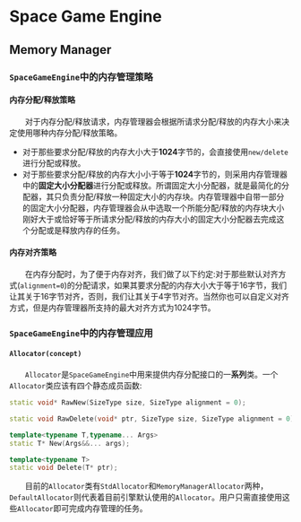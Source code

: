 ﻿# Space Game Engine
## Memory Manager
### `SpaceGameEngine`中的内存管理策略
#### 内存分配/释放策略
&emsp;&emsp;对于内存分配/释放请求，内存管理器会根据所请求分配/释放的内存大小来决定使用哪种内存分配/释放策略。
* 对于那些要求分配/释放的内存大小大于**1024**字节的，会直接使用`new/delete`进行分配或释放。
* 对于那些要求分配/释放的内存大小小于等于**1024**字节的，则采用内存管理器中的**固定大小分配器**进行分配或释放。所谓固定大小分配器，就是最简化的分配器，其只负责分配/释放一种固定大小的内存块。内存管理器中自带一部分的固定大小分配器，内存管理器会从中选取一个所能分配/释放的内存块大小刚好大于或恰好等于所请求分配/释放的内存大小的固定大小分配器去完成这个分配或是释放内存的任务。

#### 内存对齐策略
&emsp;&emsp;在内存分配时，为了便于内存对齐，我们做了以下约定:对于那些默认对齐方式(`alignment=0`)的分配请求，如果其要求分配的内存大小大于等于16字节，我们让其关于16字节对齐，否则，我们让其关于4字节对齐。当然你也可以自定义对齐方式，但是内存管理器所支持的最大对齐方式为1024字节。

### `SpaceGameEngine`中的内存管理应用
#### `Allocator(concept)`
&emsp;&emsp;`Allocator`是`SpaceGameEngine`中用来提供内存分配接口的一**系列**类。一个`Allocator`类应该有四个静态成员函数:
```c++
static void* RawNew(SizeType size, SizeType alignment = 0);

static void RawDelete(void* ptr, SizeType size, SizeType alignment = 0);

template<typename T,typename... Args>
static T* New(Args&&... args);

template<typename T>
static void Delete(T* ptr);
```
&emsp;&emsp;目前的`Allocator`类有`StdAllocator`和`MemoryManagerAllocator`两种，`DefaultAllocator`则代表着目前引擎默认使用的`Allocator`。用户只需直接使用这些`Allocator`即可完成内存管理的任务。